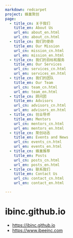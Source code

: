 ```yaml
---
markdown: redcarpet
project: 蜂巢聚创
page:
  - title_cn: 关于我们
    title_en: About Us
    url_en: about_en.html
    url_cn: about_cn.html
  - title_cn: 我们的使命
    title_en: Our Mission
    url_cn: mission_cn.html
    url_en: mission_en.html
  - title_cn: 我们的目标和服务
    title_en: Our Services
    url_cn: services_cn.html
    url_en: services_en.html
  - title_cn: 我们的团队
    title_en: Our Team
    url_cn: team_cn.html
    url_en: team_en.html
  - title_cn: 顾问团
    title_en: Advisors
    url_cn: advisors_cn.html
    url_en: advisors_en.html
  - title_cn: 创业导师
    title_en: Mentors
    url_cn: mentors_cn.html
    url_en: mentors_en.html
  - title_cn: 聚创动态
    title_en: Events and News
    url_cn: events_cn.html
    url_en: events_en.html
  - title_cn: 蜂巢推荐
    title_en: Posts
    url_cn: posts_cn.html
    url_en: posts_en.html
  - title_cn: 联系我们
    title_en: Contact Us
    url_cn: contact_cn.html
    url_en: contact_en.html

---
```


# ibinc.github.io

- https://ibinc.github.io
- https://www.ibeeinc.com

